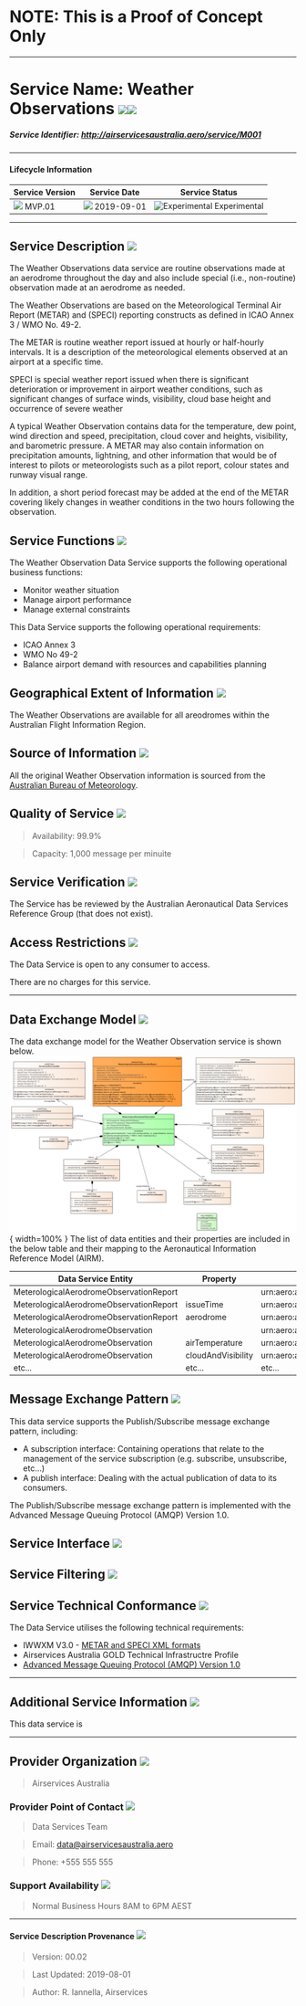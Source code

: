 <style>
td {
  font-size: 14px
}
</style>


# NOTE: This is a Proof of Concept Only
---
# Service Name: Weather Observations ![](https://img.icons8.com/dusk/64/000000/windy-weather.png)![](https://img.icons8.com/dusk/64/000000/binoculars.png)
##### Service Identifier: http://airservicesaustralia.aero/service/M001
---
####	Lifecycle Information

Service Version | Service Date | Service Status
--- | --- | ---
![](https://img.icons8.com/dusk/64/000000/variable.png) MVP.01 | ![](https://img.icons8.com/dusk/64/000000/calendar.png) 2019-09-01 |  ![Experimental](https://img.icons8.com/dusk/64/000000/test-tube.png) Experimental

---
## Service Description ![](https://img.icons8.com/dusk/64/000000/overview-pages-2.png)

The Weather Observations data service are routine observations made at an aerodrome throughout the day and also include special (i.e., non-routine) observation made at an aerodrome as needed.

The Weather Observations are based on the Meteorological Terminal Air Report (METAR) and (SPECI) reporting constructs as defined in ICAO Annex 3 / WMO No. 49-2.

The METAR is routine weather report issued at hourly or half-hourly intervals.  It is a description of the meteorological elements observed at an airport at a specific time. 

SPECI is special weather report issued when there is significant deterioration or improvement in airport weather conditions, such as significant changes of surface winds, visibility, cloud base height and occurrence of severe weather


A typical Weather Observation contains data for the temperature, dew point, wind direction and speed, precipitation, cloud cover and heights, visibility, and barometric pressure. A METAR may also contain information on precipitation amounts, lightning, and other information that would be of interest to pilots or meteorologists such as a pilot report, colour states and runway visual range.

In addition, a short period forecast may be added at the end of the METAR covering likely changes in weather conditions in the two hours following the observation.


##	Service Functions ![](https://img.icons8.com/dusk/64/000000/control-panel.png)

The Weather Observation Data Service supports the following operational business functions:
- Monitor weather situation
- Manage airport performance
- Manage external constraints

This Data Service supports the following operational requirements:
- ICAO Annex 3
- WMO No 49-2
- Balance airport demand with resources and capabilities planning

##	Geographical Extent of Information ![](https://img.icons8.com/dusk/64/000000/globe-earth.png)

The Weather Observations are available for all areodromes within the Australian Flight Information Region.

##	Source of Information ![](https://img.icons8.com/dusk/64/000000/information.png)

All the original Weather Observation information is sourced from the [Australian Bureau of Meteorology](http://www.bom.gov.au).

## Quality of Service ![](https://img.icons8.com/dusk/64/000000/good-quality.png)
> Availability: 99.9%

> Capacity: 1,000 message per minuite

##	Service Verification ![](https://img.icons8.com/dusk/64/000000/checked-2.png)

The Service has be reviewed by the Australian Aeronautical Data Services Reference Group (that does not exist).

##	Access Restrictions ![](https://img.icons8.com/dusk/64/000000/user-credentials.png)

The Data Service is open to any consumer to access.


There are no charges for this service.

---
##	Data Exchange Model ![](https://img.icons8.com/dusk/64/000000/hub.png)

The data exchange model for the Weather Observation service is shown below. 
![](M001-data-model.png){ width=100% }
The list of data entities and their properties  are included in the below table and their mapping to the Aeronautical Information Reference Model (AIRM).

Data Service Entity | Property | AIRM Mapping
--- | --- | ---
MeterologicalAerodromeObservationReport| | urn:aero:airm:Concept:ObservationReport
MeterologicalAerodromeObservationReport| issueTime | urn:aero:airm:Logical:timeofIssue
MeterologicalAerodromeObservationReport| aerodrome | urn:aero:airm:Logical:ICAOaerodrome
MeterologicalAerodromeObservation| | urn:aero:airm:Concept:Observation
MeterologicalAerodromeObservation| airTemperature | urn:aero:airm:Logical:airTemp
MeterologicalAerodromeObservation| cloudAndVisibility| urn:aero:airm:Logical:cloudVisibility
etc... | etc...| etc...

##	Message Exchange Pattern ![](https://img.icons8.com/dusk/64/000000/blockchain-technology.png)

This data service supports the Publish/Subscribe message exchange pattern, including:

- A subscription interface: Containing operations that relate to the management of the service subscription (e.g. subscribe, unsubscribe, etc…)
- A publish interface: Dealing with the actual publication of data to its consumers.



The Publish/Subscribe message exchange pattern is implemented with the Advanced Message Queuing Protocol (AMQP) Version 1.0.

##	Service Interface ![](https://img.icons8.com/dusk/64/000000/source-code.png)

##	Service Filtering ![](https://img.icons8.com/dusk/64/000000/filled-filter.png)

## Service Technical Conformance  ![](https://img.icons8.com/dusk/64/000000/task-completed.png)


The Data Service utilises the following technical requirements:
- IWWXM V3.0 - [METAR and SPECI XML formats](http://schemas.wmo.int/iwxxm/3.0/html/index.htm?goto=1:25)
- Airservices Australia GOLD Technical Infrastructre Profile
- [Advanced Message Queuing Protocol (AMQP) Version 1.0](http://docs.oasis-open.org/amqp/core/v1.0/os/amqp-core-overview-v1.0-os.html)

---
## Additional Service Information ![](https://img.icons8.com/dusk/64/000000/document.png)

This data service is 

---
##	Provider Organization ![](https://img.icons8.com/dusk/64/000000/client-company.png)
> Airservices Australia

###	Provider Point of Contact ![](https://img.icons8.com/dusk/64/000000/new-contact.png)
> Data Services Team

> Email: data@airservicesaustralia.aero

> Phone: +555 555 555

###	Support Availability ![](https://img.icons8.com/dusk/64/000000/support.png)
> Normal Business Hours 8AM to 6PM AEST

---
#### Service Description Provenance ![](https://img.icons8.com/dusk/64/000000/data-configuration.png)
> Version: 00.02

> Last Updated: 2019-08-01

> Author: R. Iannella, Airservices

